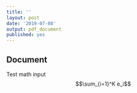 ```yaml
---
title: ''
layout: post
date: '2019-07-08'
output: pdf_document
published: yes
---
```


## Document

Test math input $$\sum_{i=1}^K e_i$$
